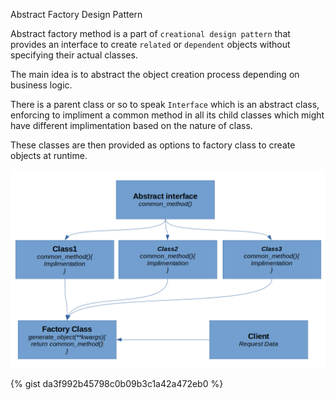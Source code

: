 Abstract Factory Design Pattern

Abstract factory method is a part of `creational design pattern` that provides an interface to create `related` or `dependent` objects without specifying their actual classes.

The main idea is to abstract the object  creation  process depending on business logic.

There is a parent class or so to speak `Interface` which is an abstract class, enforcing to impliment a common method in all its child classes which might have different implimentation based on the nature of class.

These classes are then provided as options to factory class to create objects at runtime.

![71600957ecbf4409af18363f36301db2.png](https://raw.githubusercontent.com/foo290/open-code/gh-pages/_resources/449f0f5c641340e2b18efbd91da852f0.png)

{% gist da3f992b45798c0b09b3c1a42a472eb0 %}

